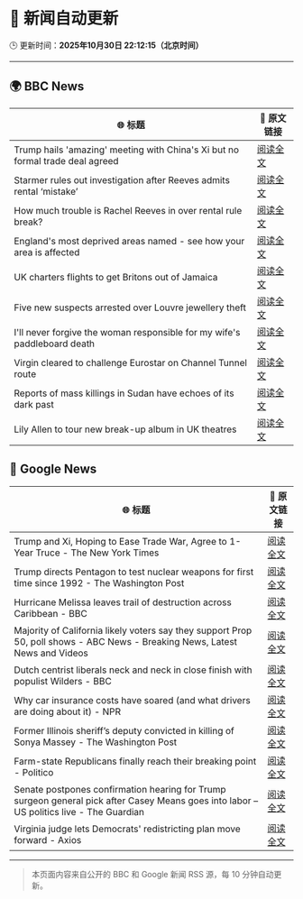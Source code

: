 # 🧠 新闻自动更新

🕒 更新时间：**2025年10月30日 22:12:15（北京时间）**

---

## 🌍 BBC News

| 🌐 标题 | 🔗 原文链接 |
|--------|-------------|
| Trump hails 'amazing' meeting with China's Xi but no formal trade deal agreed | [阅读全文](https://www.bbc.com/news/articles/crl25xl1gjpo?at_medium=RSS&at_campaign=rss) |
| Starmer rules out investigation after Reeves admits rental ‘mistake’ | [阅读全文](https://www.bbc.com/news/articles/cd04d0yxnrvo?at_medium=RSS&at_campaign=rss) |
| How much trouble is Rachel Reeves in over rental rule break? | [阅读全文](https://www.bbc.com/news/articles/cvgkvd3jg2no?at_medium=RSS&at_campaign=rss) |
| England's most deprived areas named - see how your area is affected | [阅读全文](https://www.bbc.com/news/articles/cly137089yyo?at_medium=RSS&at_campaign=rss) |
| UK charters flights to get Britons out of Jamaica | [阅读全文](https://www.bbc.com/news/articles/cp8yw58w50eo?at_medium=RSS&at_campaign=rss) |
| Five new suspects arrested over Louvre jewellery theft | [阅读全文](https://www.bbc.com/news/articles/cz91jnyelq2o?at_medium=RSS&at_campaign=rss) |
| I'll never forgive the woman responsible for my wife's paddleboard death | [阅读全文](https://www.bbc.com/news/articles/c9wv8gpneywo?at_medium=RSS&at_campaign=rss) |
| Virgin cleared to challenge Eurostar on Channel Tunnel route | [阅读全文](https://www.bbc.com/news/articles/cy8v5z15551o?at_medium=RSS&at_campaign=rss) |
| Reports of mass killings in Sudan have echoes of its dark past | [阅读全文](https://www.bbc.com/news/articles/c20pezegv1zo?at_medium=RSS&at_campaign=rss) |
| Lily Allen to tour new break-up album in UK theatres | [阅读全文](https://www.bbc.com/news/articles/cly91q251ljo?at_medium=RSS&at_campaign=rss) |

## 📰 Google News

| 🌐 标题 | 🔗 原文链接 |
|--------|-------------|
| Trump and Xi, Hoping to Ease Trade War, Agree to 1-Year Truce - The New York Times | [阅读全文](https://news.google.com/rss/articles/CBMifEFVX3lxTE1lSzhjM0t4THhtZXBJcnhYaGVXVVJKQ0dnOUFjQWV3d0VEYVRnLWN5WE9mWnF6bFZ3TGF1WFpvRHp0UzY0eGhLUFRpalNnUVN1NVdXQjBNMGlkVnVSNEJ6TjJqcXdZeEtUWG82X0xVSUFNMVZPQ1d1UFlKRFg?oc=5) |
| Trump directs Pentagon to test nuclear weapons for first time since 1992 - The Washington Post | [阅读全文](https://news.google.com/rss/articles/CBMiggFBVV95cUxQNlZyTTVfLU9sSTJFbHVUZkpESFFFRkt6ek1Lck1LY1MxUVZPRjFQYktGYWxUTHRQUWdITXVfMVJqRGhLSDN2bEJVUjR5YUtLSkhsdjBDaHFZcG05dmFHVGZTRkMxRDRnaXZyaVdCMDd2MWxqcVBrWDRVSlJzZWFPM0F3?oc=5) |
| Hurricane Melissa leaves trail of destruction across Caribbean - BBC | [阅读全文](https://news.google.com/rss/articles/CBMiWkFVX3lxTFAzeDdkeURkUVRtT3lfc3hjV3VDVWY5LUNlUkNCdDBkVDJUOUhiTnpHTW9jcGFpLXlQQ0JYWUZYNlZ5dlRTWnhOZkN5VzNDYzV6cmNpTzVyNHI1QdIBX0FVX3lxTE84WXBCeFpueHA3VnF4ei1SY1p1aGp1cEZIYnlwbjIyUUxqMVlEMGNhOUUwTVBCRllBS1RuZUQ1d3V4NXlXZExJdjJGQTF0SjhWdDhGM1U4TGNqb29hM2ZJ?oc=5) |
| Majority of California likely voters say they support Prop 50, poll shows - ABC News - Breaking News, Latest News and Videos | [阅读全文](https://news.google.com/rss/articles/CBMipwFBVV95cUxOY2tHUnpTR3Z5T3hFbXJnVzZpRnZCS3ZXM3k1Sm9GVUNnU1dXcWRMTlI1SXpCMmkwMTRBRy1TNndMWWhsUzZvLUxYSGJBakVYWGFEd01Ud3BIdHF3VlhqSC1lMklZaEpyVmJmUE5pTzlVcDQxdTFSek4zU1paQi1qdWhHS1ZDME9TdnNZdlhlWmh2YVdVZ1BPVFhoRGxjRm4tOTZYaGxlUdIBrAFBVV95cUxPeldEdkpORGFqdThRWHdKQlBvVl9RWEU2V0RiVTBOWEpNXzFzdHZlT3dtaUJhcDEzaC02ZTBFNUpmR0pPWEZzRWc2RmxlejQ1UFVVRTQwQUVIaEJ0RTgwVU9fMUh2dWlZQWpRMVdTd0dlYmlpbEJKeWRUY2l5bnAtZnJRb2VteUZjREdMZEoxcGJqdHVaOFVNUVpkWkJKNXVLZzBuM3NDS1JlNWpD?oc=5) |
| Dutch centrist liberals neck and neck in close finish with populist Wilders - BBC | [阅读全文](https://news.google.com/rss/articles/CBMiWkFVX3lxTE5nWUFZaTJhYmxRalJpWTJ0eWdBVE83OUU0TUplMlFwRTg3LWphcnlwVGdBTW5NaVFrR3Z4SmtCbHpYRDlvMU1iaFFvakFWLXpCMWhHWlFjdFZ3QdIBX0FVX3lxTFA1ajQ2ajk5MEVTeW9Ld1drQ3ZpSVJRbkppdmhXNnpHY0lWX0VHM1VoeDZvbTQwSG50czhnc1lYQ0ZPWUl3Q1piQ2FKYXVMMHBNeG5jOFh5UnR4Y2VoRmRv?oc=5) |
| Why car insurance costs have soared (and what drivers are doing about it) - NPR | [阅读全文](https://news.google.com/rss/articles/CBMif0FVX3lxTE94UDVic2g1N3IxVjJmUmdNZXAwRGJ5NG5aZW9UOTdXd25RS2JIVm51S0xrZDQzcVprMFFUWVZ0a0UxdDlMdjZRWHFXS1hhSlhzUU5uZU8zOVMtSzlBUGFsV05OZUxHaWJ5MWZnaWg5MHdyY09wcTRIY0x4cXVoUWs?oc=5) |
| Former Illinois sheriff’s deputy convicted in killing of Sonya Massey - The Washington Post | [阅读全文](https://news.google.com/rss/articles/CBMihAFBVV95cUxPWHVnSnZrZVBrbTFVX0lwdlNDZVRrd21IQzRFZWRkSTE2c1ZyankwelA4bjBFY3A0b0tnR09KY3diN1M4U3pZVEhoVXVMRy1xdHBaakR5T0VuNy0tSE5vdjBkUml6Q0N2bGFUX1c0V1Qtb0laczdaN3FXOVJ6V3dQbVM0NVo?oc=5) |
| Farm-state Republicans finally reach their breaking point - Politico | [阅读全文](https://news.google.com/rss/articles/CBMilgFBVV95cUxNNENPZ00zOUphZ2pBNlE1dmNxU3oyblBBNXJVV0kweWtZR3IwM18yR3ZhWmtkd3J1WEtiMlU3dVl3b1BxQ1ZUbjU2NU15cXNQVVpMSDlnOVB0LTE0WUZKZmFNMGJEN2hiMDl6Ylp1ZnpEYlY2RHlaY2NuTW1sYTFHMWUzUmVzRHRVSWlNQndyTlZfYXRmeWc?oc=5) |
| Senate postpones confirmation hearing for Trump surgeon general pick after Casey Means goes into labor – US politics live - The Guardian | [阅读全文](https://news.google.com/rss/articles/CBMimwFBVV95cUxPZ3FwWFhaalNIMm5YcUcwT19rNTVhdWRkM3hEUXc0QzVtRnIwZDV5cWdycThjX3dTWjNXM3RaS2xVN1JkOFpoQmdVZXlvMGxyMDROV29NXzFKVXRfNEtLeVRFeHJSZVF0c3l0Y1NjSEdvS0tIeHlqZTU1V3RMdXRCUWk2b2VGQkVXTkQ0dEk1RnI1N1hGZUk2QTYzUQ?oc=5) |
| Virginia judge lets Democrats' redistricting plan move forward - Axios | [阅读全文](https://news.google.com/rss/articles/CBMilgFBVV95cUxQR0RpOHFmNnJ4bDNZRGF6V1pBSHc1WlVSRmU5ZW94dXFLb2lUZXNtdGJJcXFrVzJ0ZFlZSkZEWWpYbVhpWVQxeDRQWXZ4UllOMmo1bEJXbXY0S3BMR1RmYjZPbDBrWERHX1ZtbVdZLXZERGpiR1ZTaGQ2UWxQbEt6QTNNOVVqVVdBUWVwR0tYY2o4VVJ5X3c?oc=5) |

---
> 本页面内容来自公开的 BBC 和 Google 新闻 RSS 源，每 10 分钟自动更新。